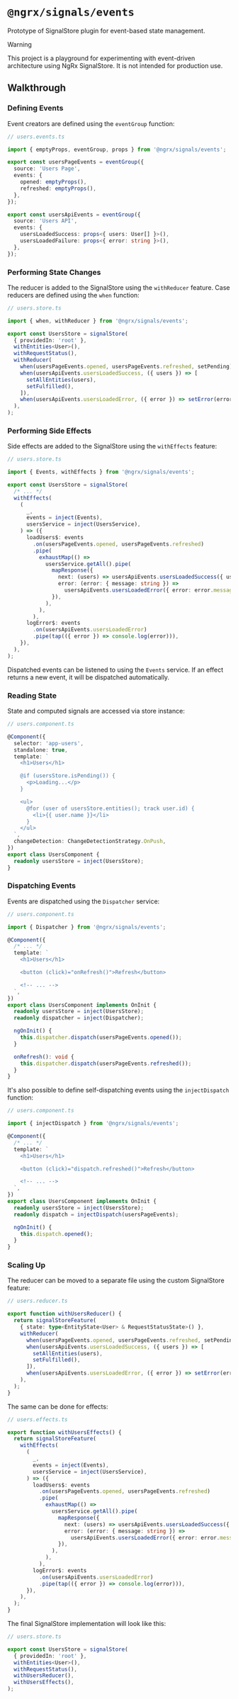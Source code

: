 # `@ngrx/signals/events`

Prototype of SignalStore plugin for event-based state management.

> [!WARNING]
> This project is a playground for experimenting with event-driven architecture using NgRx SignalStore.
> It is not intended for production use.

## Walkthrough

### Defining Events

Event creators are defined using the `eventGroup` function:

```ts
// users.events.ts

import { emptyProps, eventGroup, props } from '@ngrx/signals/events';

export const usersPageEvents = eventGroup({
  source: 'Users Page',
  events: {
    opened: emptyProps(),
    refreshed: emptyProps(),
  },
});

export const usersApiEvents = eventGroup({
  source: 'Users API',
  events: {
    usersLoadedSuccess: props<{ users: User[] }>(),
    usersLoadedFailure: props<{ error: string }>(),
  },
});
```

### Performing State Changes

The reducer is added to the SignalStore using the `withReducer` feature. Case reducers are defined using the `when` function:

```ts
// users.store.ts

import { when, withReducer } from '@ngrx/signals/events';

export const UsersStore = signalStore(
  { providedIn: 'root' },
  withEntities<User>(),
  withRequestStatus(),
  withReducer(
    when(usersPageEvents.opened, usersPageEvents.refreshed, setPending),
    when(usersApiEvents.usersLoadedSuccess, ({ users }) => [
      setAllEntities(users),
      setFulfilled(),
    ]),
    when(usersApiEvents.usersLoadedError, ({ error }) => setError(error)),
  ),
);
```

### Performing Side Effects

Side effects are added to the SignalStore using the `withEffects` feature:

```ts
// users.store.ts

import { Events, withEffects } from '@ngrx/signals/events';

export const UsersStore = signalStore(
  /* ... */
  withEffects(
    (
      _,
      events = inject(Events),
      usersService = inject(UsersService),
    ) => ({
      loadUsers$: events
        .on(usersPageEvents.opened, usersPageEvents.refreshed)
        .pipe(
          exhaustMap(() =>
            usersService.getAll().pipe(
              mapResponse({
                next: (users) => usersApiEvents.usersLoadedSuccess({ users }),
                error: (error: { message: string }) =>
                  usersApiEvents.usersLoadedError({ error: error.message }),
              }),
            ),
          ),
        ),
      logError$: events
        .on(usersApiEvents.usersLoadedError)
        .pipe(tap(({ error }) => console.log(error))),
    }),
  ),
);
```

Dispatched events can be listened to using the `Events` service.
If an effect returns a new event, it will be dispatched automatically.

### Reading State

State and computed signals are accessed via store instance:

```ts
// users.component.ts

@Component({
  selector: 'app-users',
  standalone: true,
  template: `
    <h1>Users</h1>

    @if (usersStore.isPending()) {
      <p>Loading...</p>
    }

    <ul>
      @for (user of usersStore.entities(); track user.id) {
        <li>{{ user.name }}</li>
      }
    </ul>
  `,
  changeDetection: ChangeDetectionStrategy.OnPush,
})
export class UsersComponent {
  readonly usersStore = inject(UsersStore);
}
```

### Dispatching Events

Events are dispatched using the `Dispatcher` service:

```ts
// users.component.ts

import { Dispatcher } from '@ngrx/signals/events';

@Component({
  /* ... */
  template: `
    <h1>Users</h1>

    <button (click)="onRefresh()">Refresh</button>

    <!-- ... -->
  `,
})
export class UsersComponent implements OnInit {
  readonly usersStore = inject(UsersStore);
  readonly dispatcher = inject(Dispatcher);

  ngOnInit() {
    this.dispatcher.dispatch(usersPageEvents.opened());
  }

  onRefresh(): void {
    this.dispatcher.dispatch(usersPageEvents.refreshed());
  }
}
```

It's also possible to define self-dispatching events using the `injectDispatch` function:

```ts
// users.component.ts

import { injectDispatch } from '@ngrx/signals/events';

@Component({
  /* ... */
  template: `
    <h1>Users</h1>

    <button (click)="dispatch.refreshed()">Refresh</button>

    <!-- ... -->
  `,
})
export class UsersComponent implements OnInit {
  readonly usersStore = inject(UsersStore);
  readonly dispatch = injectDispatch(usersPageEvents);

  ngOnInit() {
    this.dispatch.opened();
  }
}
```

### Scaling Up

The reducer can be moved to a separate file using the custom SignalStore feature:

```ts
// users.reducer.ts

export function withUsersReducer() {
  return signalStoreFeature(
    { state: type<EntityState<User> & RequestStatusState>() },
    withReducer(
      when(usersPageEvents.opened, usersPageEvents.refreshed, setPending),
      when(usersApiEvents.usersLoadedSuccess, ({ users }) => [
        setAllEntities(users),
        setFulfilled(),
      ]),
      when(usersApiEvents.usersLoadedError, ({ error }) => setError(error)),
    ),
  );
}
```

The same can be done for effects:

```ts
// users.effects.ts

export function withUsersEffects() {
  return signalStoreFeature(
    withEffects(
      (
        _,
        events = inject(Events),
        usersService = inject(UsersService),
      ) => ({
        loadUsers$: events
          .on(usersPageEvents.opened, usersPageEvents.refreshed)
          .pipe(
            exhaustMap(() =>
              usersService.getAll().pipe(
                mapResponse({
                  next: (users) => usersApiEvents.usersLoadedSuccess({ users }),
                  error: (error: { message: string }) =>
                    usersApiEvents.usersLoadedError({ error: error.message }),
                }),
              ),
            ),
          ),
        logError$: events
          .on(usersApiEvents.usersLoadedError)
          .pipe(tap(({ error }) => console.log(error))),
      }),
    ),
  );
}
```

The final SignalStore implementation will look like this:

```ts
// users.store.ts

export const UsersStore = signalStore(
  { providedIn: 'root' },
  withEntities<User>(),
  withRequestStatus(),
  withUsersReducer(),
  withUsersEffects(),
);
``` 
